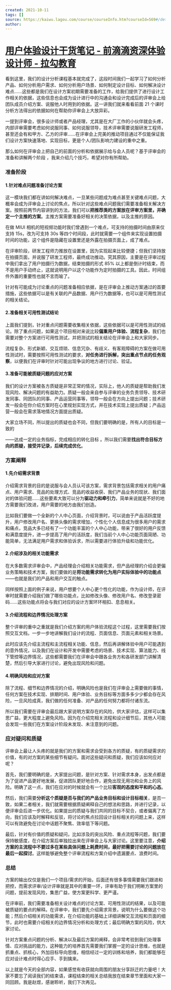 ```yaml
---
created: 2021-10-11
tags: []
source: https://kaiwu.lagou.com/course/courseInfo.htm?courseId=569#/detail/pc?id=5842
author: 
---
```


# [用户体验设计干货笔记 - 前滴滴资深体验设计师 - 拉勾教育](https://kaiwu.lagou.com/course/courseInfo.htm?courseId=569#/detail/pc?id=5842)


看到这里，我们的设计分析课程基本就完成了，这段时间我们一起学习了如何分析产品、如何分析用户需求、如何分析用户场景、如何制定设计目标、如何解决设计难点……这些都是我们在设计方案初期需要准备的工作，给我们提供了进行设计工作相关的依据，这些信息也会成为设计进行中的沟通会和设计完成后的评审会上给团队成员介绍方案、说服他人时用到的依据。这一讲我们就来看看前面 21 个课时分析方法得出的依据如何在帮助你评审会上大放异彩。

一提到评审会，很多设计师或者产品经理，尤其是在大厂工作的小伙伴就会头疼，内部评审需要考虑如何说服同事、如何说服领导，技术评审需要说服研发工程师，甚至还会有和甲方、乙方的评审……在评审会上完美的推动项目通过不仅能保证我们设计方案快速落地、实现目标，更是个人/团队影响力建设的重中之重。

那么如何在评审会上把自己的前面的分析和依据展示给与会人员呢？基于评审会的准备和讲解两个阶段 ，我来介绍几个技巧，希望对你有所帮助。

### 准备阶段

#### 1.针对难点问题准备讨论方案

这一模块我们都在讲如何解决难点，一旦某些问题成为难点甚至关键难点问题，大概率会成为评审会上讨论的焦点，所以针对这些难点问题我们需要准备相关解决方案。按照前两节内容讲到的方法，我们可以**把推荐类的方案放在评审方案里，并确定一个主推的方案**。主推方案需要准备好相关的决策依据，以及主推的原因。

在做 MIUI 相机的短视频功能时我们曾遇到一个难点，可支持的拍摄时间由原来仅支持 15s，改为可支持 30s 等四个时间段，此时就需要一个组件来实现设置拍摄时间的功能，这个组件是隐藏在设置里还是外露在拍摄页面上，成了难点。

在评审阶段，研发工程师力推放在设置里，因为实现起来比较便捷；但我们坚持放在拍摄页面，并说服了研发工程师，最终成功推动。究其原因，主要是在评审过程中我们拿出了用户拍摄行为数据，结束拍摄的形式 85% 以上都是倒计时结束，而不是用户手动终止，这就说明用户以这个功能作为定时拍摄的工具。因此，时间组件外置的重要性也就不言而喻了。

针对有可能成为讨论重点的问题准备相应依据，是在评审会上推动方案通过的首要措施，这些依据可以是有关联的产品数据、用户行为数据等，也可以是可用性测试的相关结论。

#### 2.准备相关可用性测试结论

上面我们提到，针对重点问题需要收集相关依据，这些依据可以是可用性测试的结论。除了重点问题，如果这个项目相对来说比较**偏重用户体验、流程复杂**，我们也需要对整个方案进行可用性测试，并把测试的相关结论在评审会上和大家同步。

流程复杂、形式新颖、交互烦琐、信息冗杂、有歧义、有客观障碍的方案在做可用性测试时，需要按照可用性测试的要求，**对任务进行拆解，突出重点节点的任务观察**，以便我们在评审时针对可能出现争议的地方进行讨论、验证。

#### 3.准备可能被质疑问题的应对方案

我们的设计方案被各方质疑是非常正常的情况，实际上，他人的质疑是帮助我们发现风险、解决问题的有益助力。质疑一般会来自参与评审的业务负责领导、技术研发同事、同团队的同事、产品运营同事等，领导一般会在方向上提出问题；技术研发一般会在你介绍方案时在心里规划实现方式，并在技术实现上提出质疑；产品运营一般会在需求落地情况方面提出质疑。

大家立场不同，所以提出的质疑也会不同，但我们要明确的是，所有人的目标是一致的

——达成一定的业务指标，完成相应的转化目标 。所以我们需要**找出符合目标方向的质疑，接受并记录，后续完成优化**。

### 方案阐释

#### 1.先介绍需求背景

介绍需求背景的目的是说服与会人员认可该方案，需求背景包括需求相关的用户痛点、用户需求、竞品的处理方式、竞品的收益收获、我们产品业务的现状、我们面对的体验问题……这些要素大致可以分为**驱动力和牵引力**，简单来说就是不好的地方需要我们改进，用户需要的地方由我们创造。

比如我们要做一个全新的个人中心页面，介绍背景时，可以说由于产品活跃度提升，用户修改用户名、更换头像的需求增加，个性化个人信息成为很多用户的需求和痛点，竞品大多已经有了一个功能丰富的个人中心功能，带来了很好的用户反馈和满意度提升，进一步提高了用户的活跃度，我们当前个人中心功能页面简陋、功能简单，无法满足用户需求和体验诉求，所以需要进行体验升级和功能优化。

#### 2.介绍涉及的相关功能需求

在大多数需求评审会中，产品经理会介绍相关功能需求，但产品经理的介绍会更偏业务策略和技术方案，我们要做的是**将功能需求转化为用户实际体验中的功能点**——也就是我们的产品和用户交互的触点。

同样按照上面的例子来说，用户想要个人中心更个性化的功能，作为设计师，在评审时就需要介绍我们做了哪些功能点，比如修改头像、修改用户名、修改登录密码……这些功能点将会与我们对应的设计方案环环相扣、息息相关。

#### 3.介绍流程和边界情况处理方案

整个评审的重中之重就是我们介绍方案的用户体验流程这个过程，这里需要我们按照交互文档，一步一步地讲解我们设计的流程、页面信息、页面元素和相关场景。

此时应该先介绍主流程和主流程相关功能、信息，然后再讲解体验中用户可能遇到的意外情况，以及我们在设计和开发中需要考虑的场景、技术实现、算法能力、线下管控等边界情况，这些都需要我们在评审会中跟各业务方和各研发部门讲解清楚，然后引导大家进行讨论，避免出现风险和问题。

#### 4.明确风险和应对方案

除了流程、细节和边界情况的介绍，明确风险也是我们在评审会上需要做的事情，任何方案在技术实现、排期时间、用户体验、业务目标等方面多多少少都会存在风险，一旦风险成真，我们做的任何准备、对产品的任何努力都将付诸东流。

所以我们需要在评审会最后跟大家说明方案存在的风险，供大家评估，这样可以集思广益，更大程度上避免风险。因为在介绍完相关流程和设计细节后，其他人可能会发现一些我们在方案设计阶段未发现、未注意到的问题。

### 应对疑问和质疑

评审会上最让人头疼的就是我们的方案和需求会受到各方的质疑，有的质疑需求的价值，有的对方案的某些细节有疑问。面对这些疑问和质疑，我们应该如何应对呢？

首先，我们要明确的是，大家提出问题，是针对方案、针对需求本身，出发点都是为了促进产品更好地发展，促进团队更好地合作，避免出现无用功和业务上的风险。明确了这一点，我们在应对的时候就会有一个比较**客观的态度和平和的心态**。

然后，我们需要**分析这个质疑是否与我们的产品业务目标和设计目标相关**，是否一致，如果二者相关，我们就需要根据质疑阐释自己的想法和思路，并进行记录，以便评审会后进一步优化。如果提出的质疑与我们共同的目标不契合，或者偏离了方向，我们应该及时解释和反驳，将讨论的焦点拉回设计目标相关的问题上来，这样可以有效避免在讨论中话题不聚焦、效率低下等问题。

最后，针对有价值的质疑和疑问，比如涉及的突出风险、重点流程等问题，我们要保持敏感度，在介绍方案后单独拉出来在评审会上与大家讨论。这里要注意，**介绍方案的主流程中不要过多在某些具体问题上耗费时间，最好把需要讨论的问题放在最后一起探讨**。这样能够避免整个评审流程和方案介绍中遗漏要点、浪费时间。

### 总结

方案的输出仅仅是我们一个项目/需求的开始，后面还有很多事情需要我们跟进和把控，而需求评审/设计评审就是其中的重要一环，评审有助于我们明晰方案里的问题，提前发现风险，集思广益，使方案更科学、更严谨。

在评审前，我们需要准备相关设计难点的讨论方案、可用性测试的结果，以及可能被质疑的要点的解释。在评审中，我们要先介绍需求背景，说明为什么要做这个功能；然后介绍相关的功能需求，在介绍功能的基础上详细讲解交互流程和页面的细节，此时也需要介绍相关的边界情况分析和处理方式；最后明确方案的风险，供大家讨论。

针对方案重点问题的分析、解决以及最后方案的阐释，会非常考验到我们处理事情、应对挑战的能力，这种能力的培养首先需要我们掌握一定的设计思维，也就是抓重点、抓核心，外加目标导向思维，相信经过一定的训练和培养，我们都能够在应对设计难点时得心应手、手到擒来。

以上就是今天的全部内容，如果感觉有收获就向周围的朋友分享跃迁的力量吧！大家不要忘了阅读我们的结束语，课程结束的相关总结我放在结束章节里面和大家一同回顾。我是赵煜，感谢聆听，我们下次再见。
